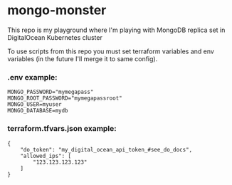 # mongo-monster
This repo is my playground where I'm playing with MongoDB replica set in DigitalOcean Kubernetes cluster

To use scripts from this repo you must set terraform variables and env variables (in the future I'll merge it to same config).

### .env example:
```
MONGO_PASSWORD="mymegapass"
MONGO_ROOT_PASSWORD="mymegapassroot"
MONGO_USER=myuser
MONGO_DATABASE=mydb
```

### terraform.tfvars.json example:
```
{
    "do_token": "my_digital_ocean_api_token_#see_do_docs",
    "allowed_ips": [
        "123.123.123.123"
    ]
}
```